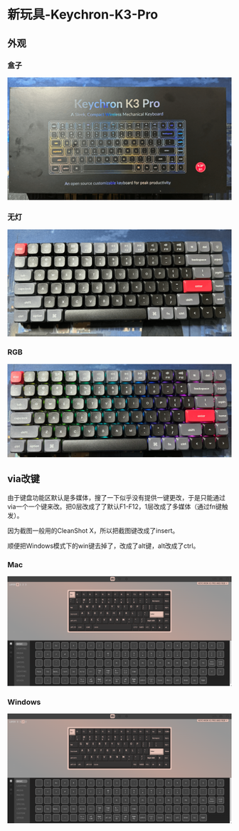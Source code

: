 # 新玩具-Keychron-K3-Pro

## 外观

### 盒子

![image-20231104224326243](./assets/image-20231104224326243.png)

### 无灯

![image-20231104224349620](./assets/image-20231104224349620.png)

### RGB

![image-20231104232428380](./assets/image-20231104232428380.png)

## via改键

由于键盘功能区默认是多媒体，搜了一下似乎没有提供一键更改，于是只能通过via一个一个键来改。把0层改成了了默认F1-F12，1层改成了多媒体（通过fn键触发）。

因为截图一般用的CleanShot X，所以把截图键改成了insert。

顺便把Windows模式下的win键去掉了，改成了alt键，alt改成了ctrl。

### Mac

![image-20231104225015518](./assets/image-20231104225015518.png)

### Windows

![image-20231104225037945](./assets/image-20231104225037945.png)

<gitalk/>
